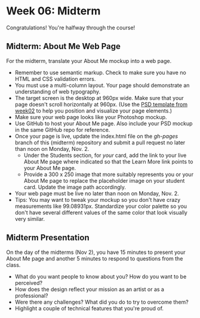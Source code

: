 # Week 06: Midterm

Congratulations! You're halfway through the course!


## Midterm: About Me Web Page  

For the midterm, translate your About Me mockup into a web page.  
* Remember to use semantic markup. Check to make sure you have no HTML and CSS validation errors.  
* You must use a multi-column layout. Your page should demonstrate an understanding of web typography.  
* The target screen is the desktop at 960px wide. Make sure that your page doesn't scroll horizontally at 960px. (Use the [PSD template from week02](https://github.com/ICPDesignCode/week02) to help you position and visualize your page elements.)
* Make sure your web page looks like your Photoshop mockup.
* Use GitHub to host your About Me page. Also include your PSD mockup in the same GitHub repo for reference.  
* Once your page is live, update the index.html file on the _gh-pages_ branch of this (midterm) repository and submit a pull request no later than noon on Monday, Nov. 2.
  * Under the Students section, for _your_ card, add the link to your live About Me page where indicated so that the Learn More link points to your About Me page.
  * Provide a 300 x 250 image that more suitably represents you or your About Me page to replace the placeholder image on your student card. Update the image path accordingly.
* Your web page must be live no later than noon on Monday, Nov. 2.  
* Tips: You may want to tweak your mockup so you don't have crazy measurements like 99.08931px. Standardize your color palette so you don't have several different values of the same color that look visually very similar.  


## Midterm Presentation  

On the day of the midterms (Nov 2), you have 15 minutes to present your About Me page and another 5 minutes to respond to questions from the class.  
  * What do you want people to know about you? How do you want to be perceived?
  * How does the design reflect your mission as an artist or as a professional?
  * Were there any challenges? What did you do to try to overcome them?
  * Highlight a couple of technical features that you're proud of.
